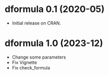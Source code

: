 # dformula 0.1 (2020-05)

- Initial release on CRAN.

# dformula 1.0 (2023-12)

- Change some parameters
- Fix Vignette
- Fix check_formula
